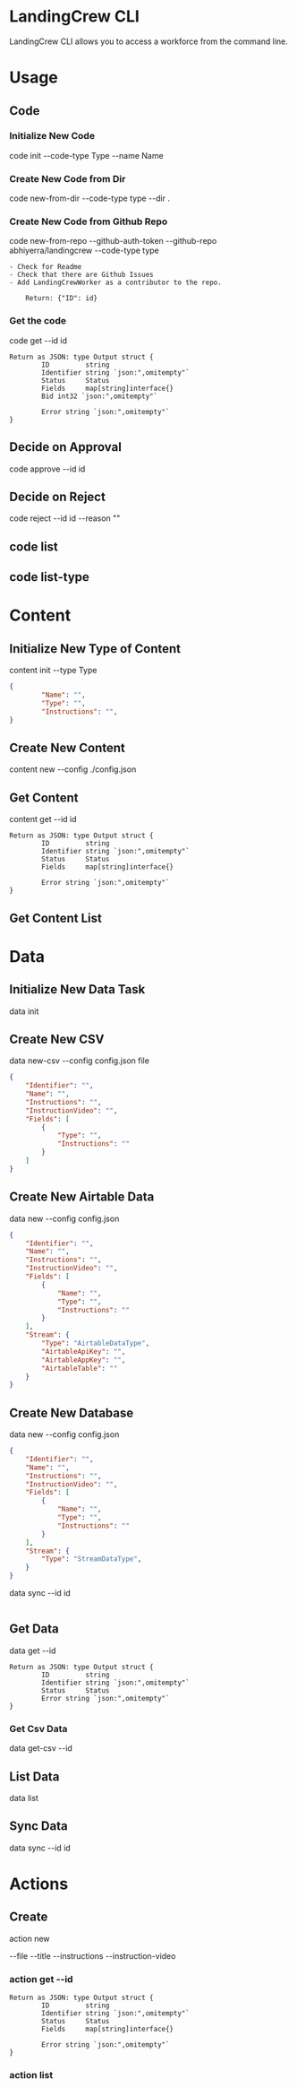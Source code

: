 # LandingCrew CLI

LandingCrew CLI allows you to access a workforce from the command line.

# Usage

## Code

### Initialize New Code

code init --code-type Type --name Name

### Create New Code from Dir

code new-from-dir --code-type type --dir .

### Create New Code from Github Repo

code new-from-repo --github-auth-token --github-repo abhiyerra/landingcrew --code-type type

    - Check for Readme
    - Check that there are Github Issues
    - Add LandingCrewWorker as a contributor to the repo.

        Return: {"ID": id}

### Get the code

code get --id id

    Return as JSON: type Output struct {
            ID         string
            Identifier string `json:",omitempty"`
            Status     Status
            Fields     map[string]interface{}
            Bid int32 `json:",omitempty"`

            Error string `json:",omitempty"`
    }

## Decide on Approval

code approve --id id

## Decide on Reject

code reject --id id --reason ""

## code list

## code list-type

# Content

## Initialize New Type of Content

content init --type Type

```json
{
        "Name": "",
        "Type": "",
        "Instructions": "",
}
```

## Create New Content

content new --config ./config.json

## Get Content

content get --id id

    Return as JSON: type Output struct {
            ID         string
            Identifier string `json:",omitempty"`
            Status     Status
            Fields     map[string]interface{}

            Error string `json:",omitempty"`
    }

## Get Content List

# Data

## Initialize New Data Task

data init

## Create New CSV

data new-csv --config config.json file

```json
{
    "Identifier": "",
    "Name": "",
    "Instructions": "",
    "InstructionVideo": "",
    "Fields": [
        {
            "Type": "",
            "Instructions": ""
        }
    ]
}
```

## Create New Airtable Data

data new --config config.json

```json
{
    "Identifier": "",
    "Name": "",
    "Instructions": "",
    "InstructionVideo": "",
    "Fields": [
        {
            "Name": "",
            "Type": "",
            "Instructions": ""
        }
    ],
    "Stream": {
        "Type": "AirtableDataType",
        "AirtableApiKey": "",
        "AirtableAppKey": "",
        "AirtableTable": ""
    }
}
```

## Create New Database

data new --config config.json


```json
{
    "Identifier": "",
    "Name": "",
    "Instructions": "",
    "InstructionVideo": "",
    "Fields": [
        {
            "Name": "",
            "Type": "",
            "Instructions": ""
        }
    ],
    "Stream": {
        "Type": "StreamDataType",
    }
}
```


data sync --id id

```json


```


## Get Data

data get --id <id>

    Return as JSON: type Output struct {
            ID         string
            Identifier string `json:",omitempty"`
            Status     Status
            Error string `json:",omitempty"`
    }

### Get Csv Data

data get-csv --id <id>


## List Data

data list


## Sync Data

data sync --id id

# Actions

## Create

action new

  --file
  --title --instructions --instruction-video

### action get --id <id>

    Return as JSON: type Output struct {
            ID         string
            Identifier string `json:",omitempty"`
            Status     Status
            Fields     map[string]interface{}

            Error string `json:",omitempty"`
    }

### action list
